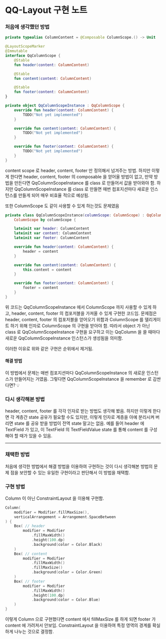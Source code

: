 # QQ-Layout 구현 노트

### 처음에 생각했던 방법

```kotlin
private typealias ColumnContent = @Composable ColumnScope.() -> Unit

@LayoutScopeMarker
@Immutable
interface QqColumnScope {
    @Stable
    fun header(content: ColumnContent)

    @Stable
    fun content(content: ColumnContent)

    @Stable
    fun footer(content: ColumnContent)
}

private object QqColumnScopeInstance : QqColumnScope {
    override fun header(content: ColumnContent) {
        TODO("Not yet implemented")
    }

    override fun content(content: ColumnContent) {
        TODO("Not yet implemented")
    }

    override fun footer(content: ColumnContent) {
        TODO("Not yet implemented")
    }
}
```

content scope 로 header, content, footer 만 정의해서 넘겨주는 방법. 하지만 이렇게 한다면 header, content, footer 의
composable 을 얻어올 방법이 없고, 만약 방법을 만든다면 QqColumnScopeInstance 를 class 로 만들어서 값을 받아와야 함. 하지만
QqColumnScopeInstance 를 class 로 만들면 매번 컴포지션마다 새로운 인스턴스를 만들게 되어 매우 비효율 적으로 예상됨.

또한 ColumnScope 도 같이 사용할 수 있게 하는것도 문제였음

```kotlin
private class QqColumnScopeInstance(columnScope: ColumnScope) : QqColumnScope,
    ColumnScope by columnScope {

    lateinit var header: ColumnContent
    lateinit var content: ColumnContent
    lateinit var footer: ColumnContent

    override fun header(content: ColumnContent) {
        header = content
    }

    override fun content(content: ColumnContent) {
        this.content = content
    }

    override fun footer(content: ColumnContent) {
        footer = content
    }
}
```

위 코드는 QqColumnScopeInstance 에서 ColumnScope 까지 사용할 수 있게 하고, header, content, footer 의 컴포저블을 가져올 수 있게
구현한 코드임. 문제점은 header, content, footer 의 컴포저블을 얻어오기 위함과 ColumnScope 를 델리게이트 하기 위해 인자로 ColumnScope 의
구현을 받아야 함. 따라서 object 가 아닌 class 로 QqColumnScopeInstance 구현을 요구하고 이는 QqColumn 을 쓸 때마다 새로운
QqColumnScopeInstance 인스턴스가 생성됨을 의미함.

이러한 이유로 위와 같은 구현은 순위에서 제거됨.

#### 해결 방법

이 방법에서 문제는 매번 컴포지션마다 QqColumnScopeInstance 의 새로운 인스턴스가 만들어지는 거였음. 그렇다면 QqColumnScopeInstance 을
remember 로 감싼다면? :bulb:

### 다시 생각해본 방법

header, content, footer 를 각각 인자로 받는 방법도 생각해 봤음. 하지만 이렇게 한다면 각 계층간 state 공유가 필요할 수도 있지만, 이렇게 인자로 계층을
아예 분리시켜 버리면 state 를 공유 받을 방법이 전역 state 말고는 없음. 예를 들어 header 에 TextField 가 있고, 이 TextField 의
TextFieldValue state 를 통해 content 를 구성해야 할 때가 있을 수 있음.

---

### 채택한 방법

처음에 생각한 방법에서 해결 방법을 이용하여 구현하는 것이 다시 생각해본 방법의 문제 점을 보안할 수 있는 유일한 구현이라고 판단해서 이 방법을 채택함.

### 구현 방법

Column 이 아닌 ConstraintLayout 을 이용해 구현함.

```kotlin
Column(
    modifier = Modifier.fillMaxSize(),
    verticalArrangement = Arrangement.SpaceBetween
) {
    Box( // header
        modifier = Modifier
            .fillMaxWidth()
            .height(100.dp)
            .background(color = Color.Black)
    )
    Box( // content
        modifier = Modifier
            .fillMaxWidth()
            .fillMaxSize()
            .background(color = Color.Green)
    )
    Box( // footer
        modifier = Modifier
            .fillMaxWidth()
            .height(100.dp)
            .background(color = Color.Blue)
    )
}
```

이렇게 Column 으로 구현했다면 content 에서 fillMaxSize 를 하게 되면 footer 가 content 에 가려져서 안보임. ConstraintLayout 을
이용하여 특정 영역의 경계를 확실하게 나누는 것으로 결정함.

